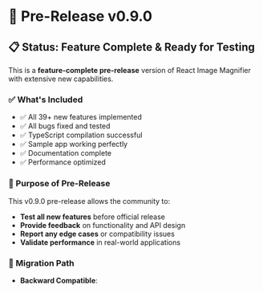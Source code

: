 # 🚀 Pre-Release v0.9.0

## 📋 Status: Feature Complete & Ready for Testing

This is a **feature-complete pre-release** version of React Image Magnifier with extensive new capabilities.

### ✅ What's Included
- ✅ All 39+ new features implemented
- ✅ All bugs fixed and tested
- ✅ TypeScript compilation successful
- ✅ Sample app working perfectly
- ✅ Documentation complete
- ✅ Performance optimized

### 🎯 Purpose of Pre-Release
This v0.9.0 pre-release allows the community to:
- **Test all new features** before official release
- **Provide feedback** on functionality and API design
- **Report any edge cases** or compatibility issues
- **Validate performance** in real-world applications

### 🔄 Migration Path
- **Backward Compatible**: 